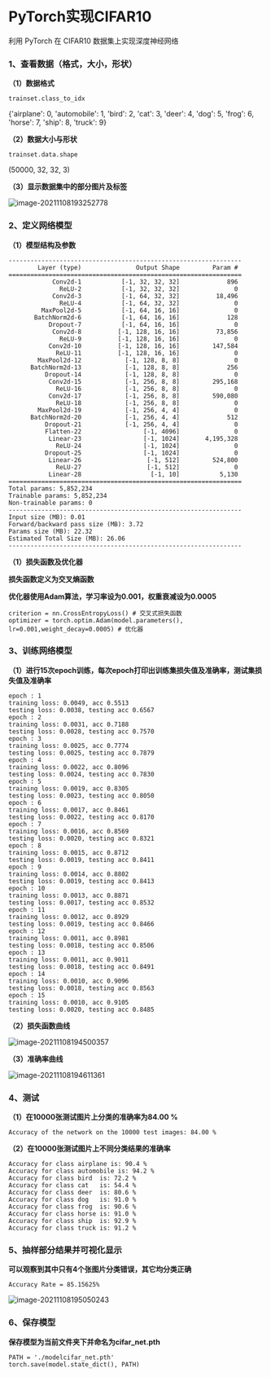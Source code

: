 

# PyTorch实现CIFAR10

利用 PyTorch 在 CIFAR10 数据集上实现深度神经网络

### 1、查看数据（格式，大小，形状）

**（1）数据格式**

```
trainset.class_to_idx
```

{'airplane': 0,
 'automobile': 1,
 'bird': 2,
 'cat': 3,
 'deer': 4,
 'dog': 5,
 'frog': 6,
 'horse': 7,
 'ship': 8,
 'truck': 9}

**（2）数据大小与形状**

```
trainset.data.shape
```

(50000, 32, 32, 3)

**（3）显示数据集中的部分图片及标签**

![image-20211108193252778](images/image-20211108193252778-16367915884581.png)

### 2、定义网络模型

**（1）模型结构及参数**

```
----------------------------------------------------------------
        Layer (type)               Output Shape         Param #
================================================================
            Conv2d-1           [-1, 32, 32, 32]             896
              ReLU-2           [-1, 32, 32, 32]               0
            Conv2d-3           [-1, 64, 32, 32]          18,496
              ReLU-4           [-1, 64, 32, 32]               0
         MaxPool2d-5           [-1, 64, 16, 16]               0
       BatchNorm2d-6           [-1, 64, 16, 16]             128
           Dropout-7           [-1, 64, 16, 16]               0
            Conv2d-8          [-1, 128, 16, 16]          73,856
              ReLU-9          [-1, 128, 16, 16]               0
           Conv2d-10          [-1, 128, 16, 16]         147,584
             ReLU-11          [-1, 128, 16, 16]               0
        MaxPool2d-12            [-1, 128, 8, 8]               0
      BatchNorm2d-13            [-1, 128, 8, 8]             256
          Dropout-14            [-1, 128, 8, 8]               0
           Conv2d-15            [-1, 256, 8, 8]         295,168
             ReLU-16            [-1, 256, 8, 8]               0
           Conv2d-17            [-1, 256, 8, 8]         590,080
             ReLU-18            [-1, 256, 8, 8]               0
        MaxPool2d-19            [-1, 256, 4, 4]               0
      BatchNorm2d-20            [-1, 256, 4, 4]             512
          Dropout-21            [-1, 256, 4, 4]               0
          Flatten-22                 [-1, 4096]               0
           Linear-23                 [-1, 1024]       4,195,328
             ReLU-24                 [-1, 1024]               0
          Dropout-25                 [-1, 1024]               0
           Linear-26                  [-1, 512]         524,800
             ReLU-27                  [-1, 512]               0
           Linear-28                   [-1, 10]           5,130
================================================================
Total params: 5,852,234
Trainable params: 5,852,234
Non-trainable params: 0
----------------------------------------------------------------
Input size (MB): 0.01
Forward/backward pass size (MB): 3.72
Params size (MB): 22.32
Estimated Total Size (MB): 26.06
----------------------------------------------------------------
```

**（1）损失函数及优化器**

**损失函数定义为交叉熵函数**

**优化器使用Adam算法，学习率设为0.001，权重衰减设为0.0005**

```
criterion = nn.CrossEntropyLoss() # 交叉式损失函数
optimizer = torch.optim.Adam(model.parameters(), lr=0.001,weight_decay=0.0005) # 优化器
```

### 3、训练网络模型

**（1）进行15次epoch训练，每次epoch打印出训练集损失值及准确率，测试集损失值及准确率**

```
epoch : 1
training loss: 0.0049, acc 0.5513 
testing loss: 0.0038, testing acc 0.6567 
epoch : 2
training loss: 0.0031, acc 0.7188 
testing loss: 0.0028, testing acc 0.7570 
epoch : 3
training loss: 0.0025, acc 0.7774 
testing loss: 0.0025, testing acc 0.7879 
epoch : 4
training loss: 0.0022, acc 0.8096 
testing loss: 0.0024, testing acc 0.7830 
epoch : 5
training loss: 0.0019, acc 0.8305 
testing loss: 0.0023, testing acc 0.8050 
epoch : 6
training loss: 0.0017, acc 0.8461 
testing loss: 0.0022, testing acc 0.8170 
epoch : 7
training loss: 0.0016, acc 0.8569 
testing loss: 0.0020, testing acc 0.8321 
epoch : 8
training loss: 0.0015, acc 0.8712 
testing loss: 0.0019, testing acc 0.8411 
epoch : 9
training loss: 0.0014, acc 0.8802 
testing loss: 0.0019, testing acc 0.8413 
epoch : 10
training loss: 0.0013, acc 0.8871 
testing loss: 0.0017, testing acc 0.8532 
epoch : 11
training loss: 0.0012, acc 0.8929 
testing loss: 0.0019, testing acc 0.8466 
epoch : 12
training loss: 0.0011, acc 0.8981 
testing loss: 0.0018, testing acc 0.8506 
epoch : 13
training loss: 0.0011, acc 0.9011 
testing loss: 0.0018, testing acc 0.8491 
epoch : 14
training loss: 0.0010, acc 0.9096 
testing loss: 0.0018, testing acc 0.8563 
epoch : 15
training loss: 0.0010, acc 0.9105 
testing loss: 0.0020, testing acc 0.8485 
```

**（2）损失函数曲线**

![image-20211108194500357](images/image-20211108194500357-16367915940462.png)

**（3）准确率曲线**

![image-20211108194611361](images/image-20211108194611361-16367915957223.png)

### 4、测试

**（1）在10000张测试图片上分类的准确率为84.00 %**

```
Accuracy of the network on the 10000 test images: 84.00 %
```

**（2）在10000张测试图片上不同分类结果的准确率**

```
Accuracy for class airplane is: 90.4 %
Accuracy for class automobile is: 94.2 %
Accuracy for class bird  is: 72.2 %
Accuracy for class cat   is: 54.4 %
Accuracy for class deer  is: 80.6 %
Accuracy for class dog   is: 91.0 %
Accuracy for class frog  is: 90.6 %
Accuracy for class horse is: 91.0 %
Accuracy for class ship  is: 92.9 %
Accuracy for class truck is: 91.2 %
```

### 5、抽样部分结果并可视化显示

**可以观察到其中只有4个张图片分类错误，其它均分类正确**

```
Accuracy Rate = 85.15625%
```

![image-20211108195050243](images/image-20211108195050243-16367915979304.png)

### 6、保存模型

**保存模型为当前文件夹下并命名为cifar_net.pth**

```
PATH = './modelcifar_net.pth'
torch.save(model.state_dict(), PATH)
```

